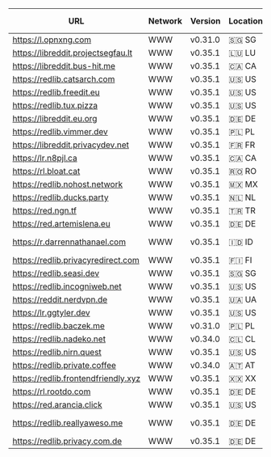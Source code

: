 |URL|Network|Version|Location|Behind Cloudflare?|Comment|
|-|-|-|-|-|-|
|https://l.opnxng.com|WWW|v0.31.0|🇸🇬 SG|||
|https://libreddit.projectsegfau.lt|WWW|v0.35.1|🇱🇺 LU|||
|https://libreddit.bus-hit.me|WWW|v0.35.1|🇨🇦 CA|||
|https://redlib.catsarch.com|WWW|v0.35.1|🇺🇸 US|||
|https://redlib.freedit.eu|WWW|v0.35.1|🇺🇸 US|||
|https://redlib.tux.pizza|WWW|v0.35.1|🇺🇸 US|||
|https://libreddit.eu.org|WWW|v0.35.1|🇩🇪 DE|||
|https://redlib.vimmer.dev|WWW|v0.35.1|🇵🇱 PL|||
|https://libreddit.privacydev.net|WWW|v0.35.1|🇫🇷 FR|||
|https://lr.n8pjl.ca|WWW|v0.35.1|🇨🇦 CA|||
|https://rl.bloat.cat|WWW|v0.35.1|🇷🇴 RO|||
|https://redlib.nohost.network|WWW|v0.35.1|🇲🇽 MX|||
|https://redlib.ducks.party|WWW|v0.35.1|🇳🇱 NL|||
|https://red.ngn.tf|WWW|v0.35.1|🇹🇷 TR|||
|https://red.artemislena.eu|WWW|v0.35.1|🇩🇪 DE||Be crime do gay|
|https://r.darrennathanael.com|WWW|v0.35.1|🇮🇩 ID||contact noc at darrennathanael.com|
|https://redlib.privacyredirect.com|WWW|v0.35.1|🇫🇮 FI|||
|https://redlib.seasi.dev|WWW|v0.35.1|🇸🇬 SG|||
|https://redlib.incogniweb.net|WWW|v0.35.1|🇺🇸 US|||
|https://reddit.nerdvpn.de|WWW|v0.35.1|🇺🇦 UA||SFW only|
|https://lr.ggtyler.dev|WWW|v0.35.1|🇺🇸 US|||
|https://redlib.baczek.me|WWW|v0.31.0|🇵🇱 PL|||
|https://redlib.nadeko.net|WWW|v0.34.0|🇨🇱 CL||I don't like reddit.|
|https://redlib.nirn.quest|WWW|v0.35.1|🇺🇸 US|||
|https://redlib.private.coffee|WWW|v0.34.0|🇦🇹 AT|||
|https://redlib.frontendfriendly.xyz|WWW|v0.35.1|🇽🇽 XX|||
|https://rl.rootdo.com|WWW|v0.35.1|🇩🇪 DE|||
|https://red.arancia.click|WWW|v0.35.1|🇺🇸 US|||
|https://redlib.reallyaweso.me|WWW|v0.35.1|🇩🇪 DE||A reallyaweso.me redlib instance!|
|https://redlib.privacy.com.de|WWW|v0.35.1|🇩🇪 DE|||
